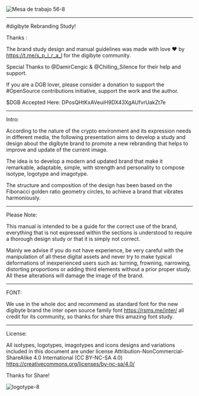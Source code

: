 ![Mesa de trabajo 56-8](https://user-images.githubusercontent.com/87337618/126505381-9404ef38-1da2-4982-be88-a8d176f22723.png)

_______________________________


#digibyte
Rebranding Study!

Thanks :


The brand study design and manual guidelines was made with love ❤️ by https://t.me/s_p_i_r_a_l for the digibyte community.

Special Thanks to @DamirCengic & @Chilling_Silence for their help and support.

If you are a DGB lover, please consider a donation to support the #OpenSource contributions initiative, support the work and the author.

$DGB Accepted Here: DPosQHtKxAVeuiH9DX43XgAUfvrUakZt7e

________________________________

Intro:

According to the nature of the crypto environment and its expression needs in different media, the following presentation aims 
to develop a study and design about the digibyte brand to promote a new rebranding that helps to improve and update of the current image. 

The idea is to develop a modern and updated brand that make it remarkable, adaptable, simple, with strength and personality to compose isotype, logotype and imagotype.

The structure and composition of the design has been based on the Fibonacci golden ratio geometry circles, to achieve a brand that vibrates harmoniously.

______________________________


Please Note: 

This manual is intended to be a guide for the correct use of the brand, everything that is not expressed within the sections is understood to require
a thorough design study or that it is simply not correct.

Mainly we advise if you do not have experience, be very careful with the manipulation of all these digital assets and never try to make typical
deformations of inexperienced users such as: turning, frowning, narrowing, distorting proportions or adding third elements without a prior proper study.
All these alterations will damage the image of the brand.


___________________________________

FONT:

We use in the whole doc and recommend as standard font for the new digibyte brand the inter open source family font https://rsms.me/inter/ all credit for its community, so thanks for share this amazing font study.

__________________________________


License:

All isotypes, logotypes, imagotypes and icons designs and variations included in this document are under license Attribution-NonCommercial-ShareAlike 4.0 International (CC BY-NC-SA 4.0) https://creativecommons.org/licenses/by-nc-sa/4.0/




Thanks for Share!


![logotype-8](https://user-images.githubusercontent.com/87337618/126504823-43b1757d-21e5-4c90-8165-c49e374ec677.png)
